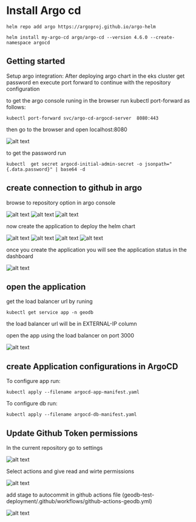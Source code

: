# Install Argo cd

```
helm repo add argo https://argoproj.github.io/argo-helm
```

```
helm install my-argo-cd argo/argo-cd --version 4.6.0 --create-namespace argocd
```



## Getting started


Setup argo integration: After deploying argo chart in the eks cluster get password en execute port forward to continue with the repository configuration

to get the argo console runing in the browser run kubectl port-forward as follows:
```
kubectl port-forward svc/argo-cd-argocd-server  8080:443
```

then go to the browser and open localhost:8080

![alt text](images/console.png)

to get the password run 
```
kubectl  get secret argocd-initial-admin-secret -o jsonpath="{.data.password}" | base64 -d
```
## create connection to github in argo

browse to repository option in argo console

![alt text](images/repo1.png)
![alt text](images/repo2.png)
![alt text](images/repo3.png)


now create the application to deploy the helm chart

![alt text](images/app1.png)
![alt text](images/app2.png)
![alt text](images/app3.png)
![alt text](images/app4.png)

once you create the application you will see the application status in the dashboard

![alt text](images/app5.png)

## open the application

get the load balancer url  by runing 

```
kubectl get service app -n geodb
```
the load balancer url will be in EXTERNAL-IP column

open the app using the load balancer on port 3000

![alt text](images/browser1.png)

## create Application configurations in ArgoCD

To configure app run:

```
kubectl apply --filename argocd-app-manifest.yaml
```

To configure db run:

```
kubectl apply --filename argocd-db-manifest.yaml

```
## Update Github Token permissions

In the current repository go to settings 

![alt text](images/github_token.png)

Select actions and give read and wirte permissions

![alt text](images/github_token1.png)

add stage to autocommit in github actions file (geodb-test-deployment/.github/workflows/github-actions-geodb.yml)

![alt text](images/github_token2.png)


